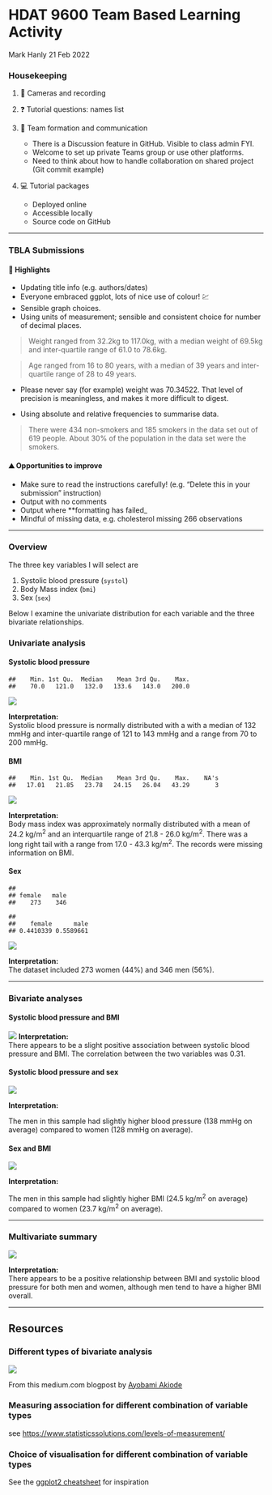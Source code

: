 HDAT 9600 Team Based Learning Activity
================
Mark Hanly
21 Feb 2022

### Housekeeping

1.  📸 Cameras and recording

2.  ❓ Tutorial questions: names list

3.  👥 Team formation and communication
    
      - There is a Discussion feature in GitHub. Visible to class admin
        FYI.
      - Welcome to set up private Teams group or use other platforms.
      - Need to think about how to handle collaboration on shared
        project (Git commit example)

4.  💻 Tutorial packages
    
      - Deployed online
      - Accessible locally
      - Source code on GitHub

-----

### TBLA Submissions

#### 🚀 Highlights

  - Updating title info (e.g. authors/dates)  
  - Everyone embraced ggplot, lots of nice use of colour\! 💹
  - Sensible graph choices.
  - Using units of measurement; sensible and consistent choice for
    number of decimal places.

> Weight ranged from 32.2kg to 117.0kg, with a median weight of 69.5kg
> and inter-quartile range of 61.0 to 78.6kg.

> Age ranged from 16 to 80 years, with a median of 39 years and
> inter-quartile range of 28 to 49 years.

  - Please never say (for example) weight was 70.34522. That level of
    precision is meaningless, and makes it more difficult to digest.

  - Using absolute and relative frequencies to summarise data.

> There were 434 non-smokers and 185 smokers in the data set out of 619
> people. About 30% of the population in the data set were the smokers.

#### ⛰ Opportunities to improve

  - Make sure to read the instructions carefully\! (e.g. “Delete this in
    your submission” instruction)  
  - Output with no comments  
  - Output where \*\*formatting has failed\_
  - Mindful of missing data, e.g. cholesterol missing 266 observations

-----

### Overview

The three key variables I will select are

1.  Systolic blood pressure (`systol`)
2.  Body Mass index (`bmi`)
3.  Sex (`sex`)

Below I examine the univariate distribution for each variable and the
three bivariate relationships.

### Univariate analysis

#### Systolic blood pressure

    ##    Min. 1st Qu.  Median    Mean 3rd Qu.    Max. 
    ##    70.0   121.0   132.0   133.6   143.0   200.0

![](submission_files/figure-gfm/unnamed-chunk-1-1.png)<!-- -->

**Interpretation:**  
Systolic blood pressure is normally distributed with a with a median of
132 mmHg and inter-quartile range of 121 to 143 mmHg and a range from 70
to 200 mmHg.

#### BMI

    ##    Min. 1st Qu.  Median    Mean 3rd Qu.    Max.    NA's 
    ##   17.01   21.85   23.78   24.15   26.04   43.29       3

![](submission_files/figure-gfm/unnamed-chunk-2-1.png)<!-- -->

**Interpretation:**  
Body mass index was approximately normally distributed with a mean of
24.2 kg/m<sup>2</sup> and an interquartile range of 21.8 - 26.0
kg/m<sup>2</sup>. There was a long right tail with a range from 17.0 -
43.3 kg/m<sup>2</sup>. The records were missing information on BMI.

#### Sex

    ## 
    ## female   male 
    ##    273    346

    ## 
    ##    female      male 
    ## 0.4410339 0.5589661

![](submission_files/figure-gfm/unnamed-chunk-3-1.png)<!-- -->

**Interpretation:**  
The dataset included 273 women (44%) and 346 men (56%).

-----

### Bivariate analyses

#### Systolic blood pressure and BMI

![](submission_files/figure-gfm/unnamed-chunk-4-1.png)<!-- -->
**Interpretation:**  
There appears to be a slight positive association between systolic blood
pressure and BMI. The correlation between the two variables was 0.31.

#### Systolic blood pressure and sex

![](submission_files/figure-gfm/unnamed-chunk-5-1.png)<!-- -->

**Interpretation:**

The men in this sample had slightly higher blood pressure (138 mmHg on
average) compared to women (128 mmHg on average).

#### Sex and BMI

![](submission_files/figure-gfm/unnamed-chunk-6-1.png)<!-- -->

**Interpretation:**

The men in this sample had slightly higher BMI (24.5 kg/m<sup>2</sup> on
average) compared to women (23.7 kg/m<sup>2</sup> on average).

-----

### Multivariate summary

![](submission_files/figure-gfm/unnamed-chunk-7-1.png)<!-- -->

**Interpretation:**  
There appears to be a positive relationship between BMI and systolic
blood pressure for both men and women, although men tend to have a
higher BMI overall.

-----

## Resources

### Different types of bivariate analysis

![](https://miro.medium.com/max/1400/1*mWQZ7fH5a52LL9Arf5jNtw.png)

From this medium.com blogpost by [Ayobami
Akiode](https://ayobamiakiode.medium.com/)

### Measuring association for different combination of variable types

see <https://www.statisticssolutions.com/levels-of-measurement/>

### Choice of visualisation for different combination of variable types

See the [ggplot2
cheatsheet](https://www.maths.usyd.edu.au/u/UG/SM/STAT3022/r/current/Misc/data-visualization-2.1.pdf)
for inspiration
